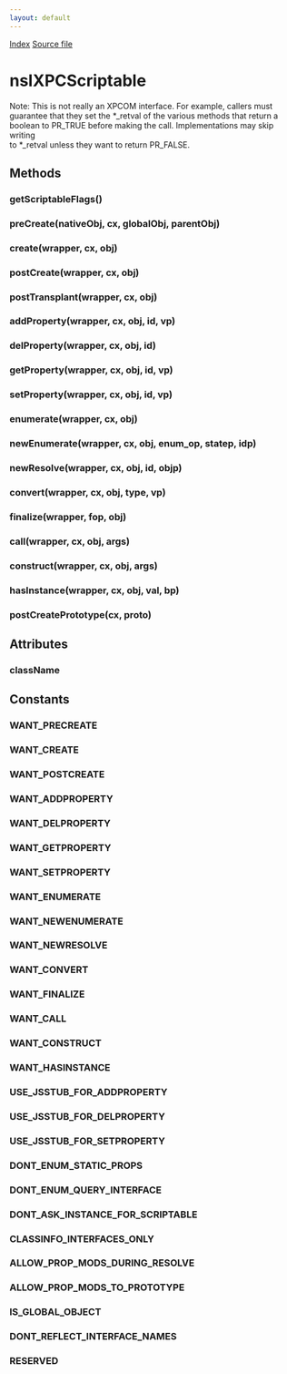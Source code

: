 ```yaml
---
layout: default
---
```

<div id='links'><a href="../index.html">Index</a>
<a href="http://dxr.mozilla.org/mozilla-central/source/js/xpconnect/idl/nsIXPCScriptable.idl">Source file</a>
</div>

# nsIXPCScriptable #
  
Note: This is not really an XPCOM interface.  For example, callers must  
guarantee that they set the *_retval of the various methods that return a  
boolean to PR_TRUE before making the call.  Implementations may skip writing  
to *_retval unless they want to return PR_FALSE.  
  

## Methods ##

### getScriptableFlags() ###

### preCreate(nativeObj, cx, globalObj, parentObj) ###

### create(wrapper, cx, obj) ###

### postCreate(wrapper, cx, obj) ###

### postTransplant(wrapper, cx, obj) ###

### addProperty(wrapper, cx, obj, id, vp) ###

### delProperty(wrapper, cx, obj, id) ###

### getProperty(wrapper, cx, obj, id, vp) ###

### setProperty(wrapper, cx, obj, id, vp) ###

### enumerate(wrapper, cx, obj) ###

### newEnumerate(wrapper, cx, obj, enum_op, statep, idp) ###

### newResolve(wrapper, cx, obj, id, objp) ###

### convert(wrapper, cx, obj, type, vp) ###

### finalize(wrapper, fop, obj) ###

### call(wrapper, cx, obj, args) ###

### construct(wrapper, cx, obj, args) ###

### hasInstance(wrapper, cx, obj, val, bp) ###

### postCreatePrototype(cx, proto) ###

## Attributes ##

### className ###

## Constants ##

### WANT_PRECREATE ###

### WANT_CREATE ###

### WANT_POSTCREATE ###

### WANT_ADDPROPERTY ###

### WANT_DELPROPERTY ###

### WANT_GETPROPERTY ###

### WANT_SETPROPERTY ###

### WANT_ENUMERATE ###

### WANT_NEWENUMERATE ###

### WANT_NEWRESOLVE ###

### WANT_CONVERT ###

### WANT_FINALIZE ###

### WANT_CALL ###

### WANT_CONSTRUCT ###

### WANT_HASINSTANCE ###

### USE_JSSTUB_FOR_ADDPROPERTY ###

### USE_JSSTUB_FOR_DELPROPERTY ###

### USE_JSSTUB_FOR_SETPROPERTY ###

### DONT_ENUM_STATIC_PROPS ###

### DONT_ENUM_QUERY_INTERFACE ###

### DONT_ASK_INSTANCE_FOR_SCRIPTABLE ###

### CLASSINFO_INTERFACES_ONLY ###

### ALLOW_PROP_MODS_DURING_RESOLVE ###

### ALLOW_PROP_MODS_TO_PROTOTYPE ###

### IS_GLOBAL_OBJECT ###

### DONT_REFLECT_INTERFACE_NAMES ###

### RESERVED ###
